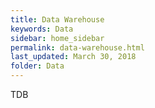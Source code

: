 ```yaml
---
title: Data Warehouse
keywords: Data
sidebar: home_sidebar
permalink: data-warehouse.html
last_updated: March 30, 2018
folder: Data
---
```


TDB
